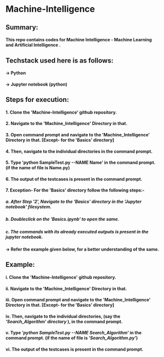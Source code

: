 # Machine-Intelligence
###
###
###

## Summary:
#### This repo contains codes for Machine Intelligence - Machine Learning and Artificial Intelligence .
###
## Techstack used here is as follows:
#### -> Python
#### -> Jupyter notebook (python)
###
 
## Steps for execution:

  #### 1. Clone the 'Machine-Intelligence' github repository.
  #### 2. Navigate to the 'Machine_Intelligence' Directory in that.
  #### 3. Open command prompt and navigate to the 'Machine_Intelligence' Directory in that. [Except- for the 'Basics' directory]
  #### 4. Then, navigate to the individual directories in the command prompt. 
  #### 5. Type 'python SampleTest.py --NAME Name' in the command prompt. (if the name of file is Name.py)
  #### 6. The output of the testcases is present in the command prompt.
  #### 7. Exception- For the 'Basics' directory follow the following steps:-
  #####    a. After Step '2',  Navigate to the 'Basics' directory in the 'Jupyter notebook' filesystem.
  #####    b. Doubleclick on the 'Basics.ipynb' to open the same.
  #####    c. The commands with its already executed outputs is present in the jupyter notebook.
  ####
   #### -> Refer the example given below, for a better understanding of the same.
  ###
  ###
  ###
  
## Example:
  #### i. Clone the 'Machine-Intelligence' github repository.
  #### ii. Navigate to the 'Machine_Intelligence' Directory in that.
  #### iii. Open command prompt and navigate to the 'Machine_Intelligence' Directory in that. [Except- for the 'Basics' directory]
  #### iv. Then, navigate to the individual directories, (say the *'Search_Algorithm' directory* ),  in the command prompt. 
  #### v. Type *'python SampleTest.py --NAME Search_Algorithm'* in the command prompt. (if the name of file is *'Search_Algorithm.py'*)
  #### vi. The output of the testcases is present in the command prompt.
 

  ###
  ###
  ###  

  
  #

